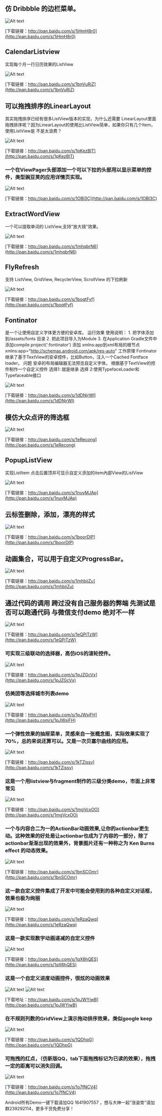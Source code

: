 ## 仿 Dribbble 的边栏菜单。

![Alt text](img/AndroidResideMenu.gif)

[下载链接：http://pan.baidu.com/s/1jHmH8r0](http://pan.baidu.com/s/1jHmH8r0)

## CalendarListview

实现每个月一行日历效果的ListView

![Alt text](img/CalendarListview.gif)

[下载链接：http://pan.baidu.com/s/1bnVuRiZ](http://pan.baidu.com/s/1bnVuRiZ)

## 可以拖拽排序的LinearLayout

其实拖拽排序已经有很多ListView版本的实现，为什么还需要 LinearLayout里面拖拽排序呢？因为LinearLayout的使用比ListView简单，如果你只有几个Item，使用ListView是 不是太浪费？

![Alt text](img/DragLinearLayout.gif)

[下载链接：http://pan.baidu.com/s/1pKezBlT](http://pan.baidu.com/s/1pKezBlT)

### 一个在ViewPager头部添加一个可以下拉的头部用以显示菜单的控件，类型豌豆荚的应用详情页实现。

![Alt text](img/DragTopLayout.gif)

[下载链接：http://pan.baidu.com/s/1OBl3C](http://pan.baidu.com/s/1OBl3C)

## ExtractWordView

一个可以提取单词的 ListView,支持"放大镜"效果。

![Alt text](img/ExtractWordView.gif)

[下载链接：http://pan.baidu.com/s/1mhqbrN6](http://pan.baidu.com/s/1mhqbrN6)

## FlyRefresh

支持 ListView, GridView, RecyclerView, ScrollView 的下拉刷新

![Alt text](img/FlyRefresh.gif)

[下载链接：http://pan.baidu.com/s/1boqtFyf](http://pan.baidu.com/s/1boqtFyf)

## Fontinator

是一个让使用自定义字体更方便的安卓库。 运行效果 使用说明： 1. 把字体添加到/assets/fonts 目录 2. 把此项目导入为Module 3. 在Application Gradle文件中添加compile project(':fontinator') 添加 xmlns:app到xml布局的根节点 xmlns:app="http://schemas.android.com/apk/res-auto" 工作原理 Fontinator继承了基于TextView的安卓控件，比如Button，注入一个Cached Fontface loader。 问题 安卓的布局编辑器无法预览自定义字体。 根据基于TextView的控件制作一个自定义控件 选择1: 就是继承 选择 2:使用TypefaceLoader和Typefaceable接口

![Alt text](img/Fontinator.gif)

[下载链接：http://pan.baidu.com/s/1dDNjrWl](http://pan.baidu.com/s/1dDNjrWl)

## 模仿大众点评的筛选框

![Alt text](img/PopupButton.gif)

[下载链接：http://pan.baidu.com/s/1eRecong](http://pan.baidu.com/s/1eRecong)

## PopupListView

实现ListItem 点击后置顶并可显示自定义添加的item內部View的ListView

![Alt text](img/PopupListView.gif)

[下载链接：http://pan.baidu.com/s/1nuyMJAp](http://pan.baidu.com/s/1nuyMJAp)

## 云标签删除，添加，漂亮的样式

![Alt text](img/TagView.gif)

[下载链接：http://pan.baidu.com/s/1boorDlP](http://pan.baidu.com/s/1boorDlP)

## 动画集合，可以用于自定义ProgressBar。

![Alt text](img/ViewAnimation.gif)

[下载链接：http://pan.baidu.com/s/1mhbiiZu](http://pan.baidu.com/s/1mhbiiZu)

## 通过代码的调用 跨过没有自己服务器的弊端 先测试是否可以跑通代码 与微信支付demo 绝对不一样

![Alt text](img/wx_pay.gif)

[下载链接：http://pan.baidu.com/s/1eQPiTzW](http://pan.baidu.com/s/1eQPiTzW)

### 可实现三级联动的选择器，高仿iOS的滚轮控件。

![Alt text](img/Screenshot_2015-11-13-154813.gif)

[下载链接：http://pan.baidu.com/s/1pJZGcVx](http://pan.baidu.com/s/1pJZGcVx)

### 仿美团等选择城市列表demo

![Alt text](img/screenshot.gif)

[下载链接：http://pan.baidu.com/s/1pJWsjFH](http://pan.baidu.com/s/1pJWsjFH)

### 一个弹性效果的抽屉菜单，灵感来自一张概念图，实际效果实现了70%，总的来说还算可以。又是一次贝塞尔曲线的应用。

![Alt text](img/screen.gif)

[下载链接：http://pan.baidu.com/s/1kTZissv](http://pan.baidu.com/s/1kTZissv)

### 这是一个用listview与fragment制作的三级分类demo，市面上非常常见

![Alt text](img/listviewFragment.gif)

[下载链接：http://pan.baidu.com/s/1mgVcxOO](http://pan.baidu.com/s/1mgVcxOO)

### 一个与内容合二为一的ActionBar动画效果,让你的actionbar更生动。这种效果的好处是让actionbar也成为了内容的一部分，除了actionbar渐渐出现的效果外，背景图片还有一种称之为 Ken Burns effect 的动态效果。

![Alt text](img/notboringab.gif)

[下载链接：http://pan.baidu.com/s/1bnSCOmr](http://pan.baidu.com/s/1bnSCOmr)

### 这一款自定义控件集成了开发中可能会使用到的各种自定义对话框，效果也极为绚丽

![Alt text](img/SweetAlert.gif)

[下载链接：http://pan.baidu.com/s/1eRzaQwq](http://pan.baidu.com/s/1eRzaQwq)

### 这是一款实现数字动画递减的自定义控件

![Alt text](img/TimelyTextView.gif)

[下载链接：http://pan.baidu.com/s/1qX6hQES](http://pan.baidu.com/s/1qX6hQES)

### 这是一个自定义进度动画控件，很炫的动画效果

![Alt text](img/fail.gif) ![Alt text](img/success.gif)

[下载地址：http://pan.baidu.com/s/1pJWYjwB](http://pan.baidu.com/s/1pJWYjwB)

### 在不规则列数的GridView上演示拖动排序效果，类似google keep

![Alt text](img/CoolDragAndDrop.gif)

[下载链接：http://pan.baidu.com/s/1QDhpG](http://pan.baidu.com/s/1QDhpG)

### 可拖拽的红点，（仿新版QQ，tab下面拖拽标记为已读的效果），拖拽一定的距离可以消失回调。

![Alt text](img/DraggableFlagView.gif)

[下载链接：http://pan.baidu.com/s/1o7fNCV4](http://pan.baidu.com/s/1o7fNCV4)

Android所有Demo一键下载请加QQ 1641907557 ，想与大神一起“涨姿势”请加群239292114，更多干货免费分享！
